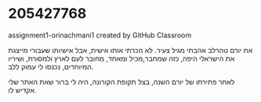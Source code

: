 # 205427768
assignment1-orinachmani1 created by GitHub Classroom


את יורם טהרלב אהבתי מגיל צעיר. 
לא הכרתי אותו אישית, אבל אישיותו שעבורי מייצגת את הישראלי היפה,
כזה שמחבר,מכיל ומאחד, מחובר לעם לארץ ולמסורת, ושיריו המיוחדים, 
נכנסו לי עמוק ללב.

לאחר פתירתו של יורם השנה, בצל תקופת הקורונה, היה לי ברור שאת האתר שלי
אקדיש לו.

